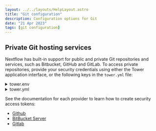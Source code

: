 ```yaml
---
layout: ../../layouts/HelpLayout.astro
title: "Git configuration"
description: Configuration options for Git
date: "21 Apr 2023"
tags: [git configuration]
---
```


## Private Git hosting services

Nextflow has built-in support for public and private Git repositories and services, such as Bitbucket, GitHub and GitLab. To access private repositories, provide your security credentials using either the Tower application interface, or the following keys in the `tower.yml` file: 

<details>
  <summary>tower.env</summary>

```env

TOWER_SCM_PROVIDERS_GITHUB_USER=<YOUR GITHUB USER NAME>
TOWER_SCM_PROVIDERS_GITHUB_PASSWORD=<YOUR GITHUB ACCESS TOKEN OR PASSWORD>
TOWER_SCM_PROVIDERS_GITLAB_USER=<YOUR GITLAB USER NAME>
TOWER_SCM_PROVIDERS_GITLAB_PASSWORD=<YOUR GITLAB PASSWORD>
TOWER_SCM_PROVIDERS_GITLAB_TOKEN=<YOUR GITLAB TOKEN>
TOWER_SCM_PROVIDERS_BITBUCKET_USER=<YOUR BITBUCKET USER NAME>
TOWER_SCM_PROVIDERS_BITBUCKET_PASSWORD=<YOUR BITBUCKET TOKEN OR PASSWORD>

```

</details>

<details>
  <summary>tower.yml</summary>

```yaml
tower:
  scm:
    providers:
      github:
        user: <YOUR GITHUB USER NAME>
        password: <YOUR GITHUB ACCESS TOKEN OR PASSWORD>
      gitlab:
        user: <YOUR GITLAB USER NAME>
        password: <YOUR GITLAB PASSWORD>
        token: <YOUR GITLAB TOKEN>
      bitbucket:
        user: <YOUR BITBUCKET USER NAME>
        password: <YOUR BITBUCKET TOKEN OR PASSWORD>
```         

</details>

See the documentation for each provider to learn how to create security access tokens: 

* [Github](https://help.github.com/en/github/authenticating-to-github/creating-a-personal-access-token-for-the-command-line)
* [BitBucket Server]( https://confluence.atlassian.com/bitbucketserver/personal-access-tokens-939515499.html)
* [Gitlab](https://gitlab.com/profile/personal_access_tokens)
